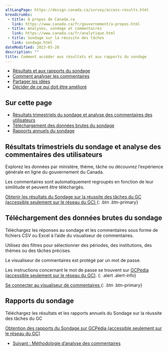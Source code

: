 ```yaml
---
altLangPage: https://design.canada.ca/survey/access-results.html
breadcrumbs:
 - title: À propos de Canada.ca
   link: https://www.canada.ca/fr/gouvernement/a-propos.html
 - title: Analyses, sondage et commentaires
   link: https://www.canada.ca/fr/analytique.html
 - title: Sondage sur la réussite des tâches
   link: sondage.html
dateModified: 2023-03-28
description: ""
title: Comment accéder aux résultats et aux rapports du sondage
---
```


<div class="gc-stp-stp">
  <div class="row">
    <ul class="toc lst-spcd col-md-12">
      <li class="col-md-4 col-sm-6"><a class="list-group-item active" href="acceder-resultats.html">Résultats et aux rapports du sondage</a></li>
			<li class="col-md-4 col-sm-6"><a class="list-group-item" href="commentaires.html">Comment analyser les commentaires</a></li>
      <li class="col-md-4 col-sm-6"><a class="list-group-item" href="partager.html">Partager les idées</a></li>
      <li class="col-md-4 col-sm-6"><a class="list-group-item" href="decider.html">Décider de ce qui doit être amélioré</a></li>
    </ul>
  </div>
</div> 

## Sur cette page

- [Résultats trimestriels du sondage et analyse des commentaires des utilisateurs](#résultats-trimestriels-du-sondage-et-analyse-des-commentaires-des-utilisateurs)
- [Téléchargement des données brutes du sondage](#téléchargement-des-données-brutes-du-sondage)
- [Rapports annuels du sondage](#rapports-du-sondage)

## Résultats trimestriels du sondage et analyse des commentaires des utilisateurs

Explorez les données par ministère, thème, tâche ou découvrez l’expérience générale en ligne du gouvernement du Canada.

Les commentaires sont automatiquement regroupés en fonction de leur similitude et peuvent être téléchargés.

[Obtenir les résultats du Sondage sur la réussite des tâches du GC (accessible seulement sur le réseau du GC) ](https://www.gcpedia.gc.ca/wiki/Sondage_sur_la_r%C3%A9ussite_des_t%C3%A2ches_du_gouvernement_du_Canada_-_Rapports){: .btn .btn-primary}

## Téléchargement des données brutes du sondage

Téléchargez les réponses au sondage et les commentaires sous forme de fichiers CSV ou Excel à l’aide du visualiseur de commentaires.

Utilisez des filtres pour sélectionner des périodes, des institutions, des thèmes ou des tâches précises.

Le visualiseur de commentaires est protégé par un mot de passe.

Les instructions concernant le mot de passe se trouvent sur [GCPedia (accessible seulement sur le réseau du GC)](https://www.gcpedia.gc.ca/wiki/Sondage_sur_la_r%C3%A9ussite_des_t%C3%A2ches_du_gouvernement_du_Canada_-_Donn%C3%A9es#R.C3.A9ponses_[…]t_commentaires).
{: .alert .alert-info}

[Se connecter au visualiseur de commentaires ](https://feedback-viewer.tbs.alpha.canada.ca){: .btn .btn-primary}

## Rapports du sondage

Téléchargez les résultats et les rapports annuels du Sondage sur la réussite des tâches du GC

[Obtention des rapports du Sondage sur GCPédia (accessible seulement sur le réseau du GC)](https://www.gcpedia.gc.ca/wiki/Sondage_sur_la_r%C3%A9ussite_des_t%C3%A2ches_du_gouvernement_du_Canada_-_Rapports)

<nav role="navigation" class="mrgn-bttm-lg">
  <ul class="pager">
    <li class="next"><a href="commentaires.html" rel="next">Suivant&nbsp;: Méthodologie d’analyse des commentaires</a></li>
  </ul>
</nav>